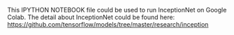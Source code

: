 This IPYTHON NOTEBOOK file could be used to run InceptionNet on Google Colab. The detail about InceptionNet could be found here: https://github.com/tensorflow/models/tree/master/research/inception
